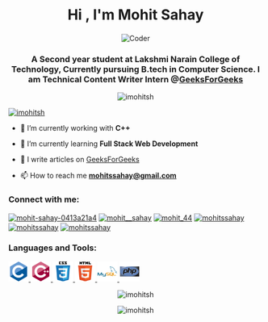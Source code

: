 <h1 align="center">Hi , I'm Mohit Sahay</h1>
<p align="center"> 
<img align="center" alt="Coder" src="https://media1.tenor.com/images/cd37fa49c983ac905df0016fd5b6a2ee/tenor.gif?itemid=13165216" width=60%>
</p>
<h3 align="center">A Second year student at Lakshmi Narain College of Technology, Currently pursuing B.tech in Computer Science. I am Technical Content Writer Intern @<a href="https://www.geeksforgeeks.org/">GeeksForGeeks</a></h3>

<p align="center"> <img src="https://komarev.com/ghpvc/?username=imohitsh&label=Profile%20views&color=0e75b6&style=flat" alt="imohitsh" /> </p>

<p align="left"> <a href="https://github.com/ryo-ma/github-profile-trophy"><img src="https://github-profile-trophy.vercel.app/?username=imohitsh" alt="imohitsh" /></a> </p>

- 🔭 I’m currently working with **C++**

- 🌱 I’m currently learning **Full Stack Web Development**

- 📝 I write articles on <a href="https://auth.geeksforgeeks.org/user/mohitssahay/profile">GeeksForGeeks </a>

- 📫 How to reach me **mohitssahay@gmail.com**

<h3 align="left">Connect with me:</h3>
<p align="left">
<a href="https://linkedin.com/in/mohit-sahay-0413a21a4" target="blank"><img align="center" src="https://raw.githubusercontent.com/rahuldkjain/github-profile-readme-generator/master/src/images/icons/Social/linked-in-alt.svg" alt="mohit-sahay-0413a21a4" height="30" width="40" /></a>
<a href="https://instagram.com/mohit__sahay" target="blank"><img align="center" src="https://raw.githubusercontent.com/rahuldkjain/github-profile-readme-generator/master/src/images/icons/Social/instagram.svg" alt="mohit__sahay" height="30" width="40" /></a>
<a href="https://www.codechef.com/users/mohit_44" target="blank"><img align="center" src="https://cdn.jsdelivr.net/npm/simple-icons@3.1.0/icons/codechef.svg" alt="mohit_44" height="30" width="40" /></a>
<a href="https://www.hackerrank.com/mohitssahay" target="blank"><img align="center" src="https://raw.githubusercontent.com/rahuldkjain/github-profile-readme-generator/master/src/images/icons/Social/hackerrank.svg" alt="mohitssahay" height="30" width="40" /></a>
<a href="https://www.leetcode.com/mohitssahay" target="blank"><img align="center" src="https://raw.githubusercontent.com/rahuldkjain/github-profile-readme-generator/master/src/images/icons/Social/leet-code.svg" alt="mohitssahay" height="30" width="40" /></a>
<a href="https://auth.geeksforgeeks.org/user/mohitssahay" target="blank"><img align="center" src="https://raw.githubusercontent.com/rahuldkjain/github-profile-readme-generator/master/src/images/icons/Social/geeks-for-geeks.svg" alt="mohitssahay" height="30" width="40" /></a>
</p>

<h3 align="left">Languages and Tools:</h3>
<p align="left"> <a href="https://www.cprogramming.com/" target="_blank"> <img src="https://raw.githubusercontent.com/devicons/devicon/master/icons/c/c-original.svg" alt="c" width="40" height="40"/> </a> <a href="https://www.w3schools.com/cpp/" target="_blank"> <img src="https://raw.githubusercontent.com/devicons/devicon/master/icons/cplusplus/cplusplus-original.svg" alt="cplusplus" width="40" height="40"/> </a> <a href="https://www.w3schools.com/css/" target="_blank"> <img src="https://raw.githubusercontent.com/devicons/devicon/master/icons/css3/css3-original-wordmark.svg" alt="css3" width="40" height="40"/> </a> <a href="https://www.w3.org/html/" target="_blank"> <img src="https://raw.githubusercontent.com/devicons/devicon/master/icons/html5/html5-original-wordmark.svg" alt="html5" width="40" height="40"/> </a> <a href="https://www.mysql.com/" target="_blank"> <img src="https://raw.githubusercontent.com/devicons/devicon/master/icons/mysql/mysql-original-wordmark.svg" alt="mysql" width="40" height="40"/> </a> <a href="https://www.php.net" target="_blank"> <img src="https://raw.githubusercontent.com/devicons/devicon/master/icons/php/php-original.svg" alt="php" width="40" height="40"/> </a> </p>

<p align="center" ><img src="https://github-readme-stats.vercel.app/api/top-langs?username=imohitsh&show_icons=true&locale=en&layout=compact" alt="imohitsh" /></p>

<p align="center"><img  src="https://github-readme-streak-stats.herokuapp.com/?user=imohitsh&" alt="imohitsh" /></p>

